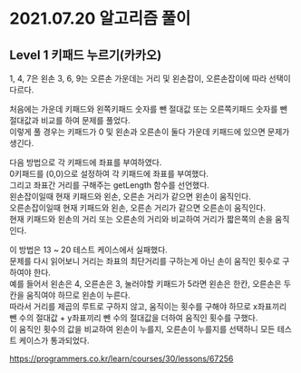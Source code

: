 # 2021.07.20 알고리즘 풀이

## Level 1 키패드 누르기(카카오)

1, 4, 7은 왼손 3, 6, 9는 오른손 가운데는 거리 및 왼손잡이, 오른손잡이에 따라 선택이 다르다.

처음에는 가운데 키패드와 왼쪽키패드 숫자를 뺀 절대값 또는 오른쪽키패드 숫자를 뺀 절대값과 비교를 하여 문제를 풀었다.\
이렇게 풀 경우는 키패드가 0 및 왼손과 오른손이 둘다 가운데 키패드에 있으면 문제가 생긴다.

다음 방법으로 각 키패드에 좌표를 부여하였다.\
0키패드를 (0,0)으로 설정하여 각 키패드에 좌표를 부여했다.\
그리고 좌표간 거리를 구해주는 getLength 함수를 선언했다.\
왼손잡이일때 현재 키패드와 왼손, 오른손 거리가 같으면 왼손이 움직인다.\
오른손잡이일때 현재 키패드와 왼손, 오른손 거리가 같으면 오른손이 움직인다.\
현재 키패드와 왼손의 거리 또는 오른손의 거리와 비교하여 거리가 짧은쪽의 손을 움직인다.

이 방법은 13 ~ 20 테스트 케이스에서 실패했다.\
문제를 다시 읽어보니 거리는 좌표의 최단거리를 구하는게 아닌 손이 움직인 횟수로 구하여야 한다.\
예를 들어서 왼손은 4, 오른손은 3, 눌러야할 키패드가 5라면 왼손은 한칸, 오른손은 두칸을 움직여야 하므로 왼손이 누른다.\
따라서 거리를 제곱의 루트로 구하지 않고, 움직이는 횟수를 구해야 하므로 x좌표끼리 뺀 수의 절대값 + y좌표끼리 뺀 수의 절대값을 더하여 움직인 횟수를 구했다.\
이 움직인 횟수의 값을 비교하여 왼손이 누를지, 오른손이 누를지를 선택하니 모든 테스트 케이스가 통과되었다.

https://programmers.co.kr/learn/courses/30/lessons/67256
